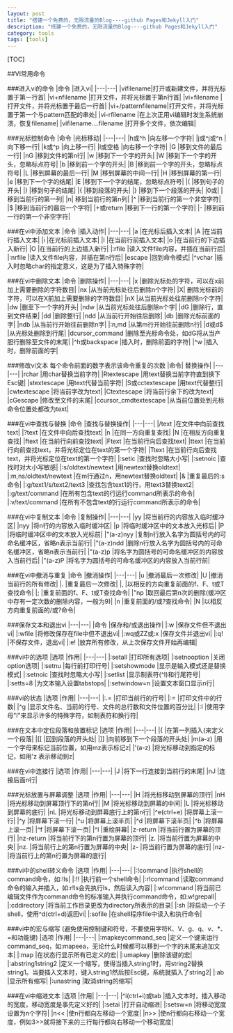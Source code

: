 ```yaml
---
layout: post
title: "搭建一个免费的，无限流量的Blog----github Pages和Jekyll入门"
description: "搭建一个免费的，无限流量的Blog----github Pages和Jekyll入门"
category: tools
tags: [tools]
---
```



[TOC]

##VI常用命令

###进入vi的命令
|命令 |进入vi|
|---|---|
|vifilename|打开或新建文件，并将光标置于第一行首|
|vi+nfilename |打开文件，并将光标置于第n行首|
|vi+filename |打开文件，并将光标置于最后一行首|
|vi+/patternfilename|打开文件，并将光标置于第一个与pattern匹配的串处|
|vi-rfilename |在上次正用vi编辑时发生系统崩溃，恢复filename|
|vifilename....filename |打开多个文件，依次编辑|

###光标控制命令
|命令 |光标移动|
|---|---|
|h或^h |向左移一个字符|
|j或^j或^n |向下移一行|
|k或^p |向上移一行|
|l或空格 |向右移一个字符|
|G |移到文件的最后一行|
|nG |移到文件的第n行|
|w |移到下一个字的开头|
|W |移到下一个字的开头，忽略标点符号|
|b |移到前一个字的开头|
|B |移到前一个字的开头，忽略标点符号|
|L |移到屏幕的最后一行|
|M |移到屏幕的中间一行|
|H |移到屏幕的第一行|
|e |移到下一个字的结尾|
|E |移到下一个字的结尾，忽略标点符号|
|( |移到句子的开头|
|) |移到句子的结尾|
|{ |移到段落的开头|
|} |移到下一个段落的开头|
|0或\| |移到当前行的第一列|
|n| 移到当前行的第n列|
|^ |移到当前行的第一个非空字符|
|$ |移到当前行的最后一个字符|
|+或return |移到下一行的第一个字符|
|- |移到前一行的第一个非空字符|
  
  ###在vi中添加文本
  |命令 |插入动作|
  |---|---|
  |a |在光标后插入文本|
  |A |在当前行插入文本|
  |i |在光标前插入文本|
  |I |在当前行前插入文本|
  |o |在当前行的下边插入新行|
  |O |在当前行的上边插入新行|
  |:rfile |读入文件file内容，并插在当前行后|
  |:nrfile |读入文件file内容，并插在第n行后|
  |escape |回到命令模式|
  |^vchar |插入时忽略char的指定意义，这是为了插入特殊字符|
  

  ###在vi中删除文本
  |命令 |删除操作|
  |---|---|
  |x |删除光标处的字符，可以在x前加上需要删除的字符数目|
  |nx |从当前光标处往后删除n个字符|
  |X| 删除光标前的字符，可以在X前加上需要删除的字符数目|
  |nX |从当前光标处往前删除n个字符|
  |dw |删至下一个字的开头|
  |ndw |从当前光标处往后删除n个字|
  |dG |删除行，直到文件结束|
  |dd |删除整行|
  |ndd |从当前行开始往后删除|
  |db |删除光标前面的字|
  |ndb |从当前行开始往前删除n字|
  |:n,md |从第m行开始往前删除n行|
  |d或d$ |从光标处删除到行尾|
  |dcursor_command |删除至光标命令处，如dG将从当产胆行删除至文件的末尾|
  |^h或backspace |插入时，删除前面的字符|
  |^w |插入时，删除前面的字|
  
  ###修改vi文本
  每个命令前面的数字表示该命令重复的次数
  |命令| 替换操作|
  |---|---|
  |rchar |用char替换当前字符|
  |Rtextescape |用text替换当前字符直到换下Esc键|
  |stextescape |用text代替当前字符|
  |S或cctextescape |用text代替整行|
  |cwtextescape |将当前字改为text|
  |Ctextescape |将当前行余下的改为text|
  |cGescape |修改至文件的末尾|
  |ccursor_cmdtextescape |从当前位置处到光标命令位置处都改为text|
  

  ###在vi中查找与替换
  |命令 |查找与替换操作|
  |---|---|
  |/text |在文件中向前查找text|
  |?text |在文件中向后查找text|
  |n |在同一方向重复查找|
  |N |在相反方向重复查找|
  |ftext |在当前行向前查找text|
  |Ftext |在当前行向后查找text|
  |ttext |在当前行向前查找text，并将光标定位在text的第一个字符|
  |Ttext |在当前行向后查找text，并将光标定位在text的第一个字符|
  |:setic |查找时忽略大小写|
  |:setnoic |查找时对大小写敏感|
  |:s/oldtext/newtext |用newtext替换oldtext|
  |:m,ns/oldtext/newtext |在m行通过n，用newtext替换oldtext|
  |& |重复最后的:s命令|
  |:g/text1/s/text2/text3 |查找包含text1的行，用text3替换text2|
  |:g/text/command |在所有包含text的行运行command所表示的命令|
  |:v/text/command |在所有不包含text的行运行command所表示的命令|
  

  ###在vi中复制文本
  |命令 |复制操作|
  |---|---|
  |yy |将当前行的内容放入临时缓冲区|
  |nyy |将n行的内容放入临时缓冲区|
  |p |将临时缓冲区中的文本放入光标后|
  |P |将临时缓冲区中的文本放入光标前|
  |"(a-z)nyy |复制n行放入名字为圆括号内的可命名缓冲区，省略n表示当前行|
  |"(a-z)ndd |删除n行放入名字为圆括号内的可命名缓冲区，省略n表示当前行|
  |"(a-z)p |将名字为圆括号的可命名缓冲区的内容放入当前行后|
  |"(a-z)P |将名字为圆括号的可命名缓冲区的内容放入当前行前|
  

  ###在vi中撤消与重复
  |命令 |撤消操作|
  |---|---|
  |u |撤消最后一次修改|
  |U |撤消当前行的所有修改|
  |. |重复最后一次修改|
  |, |以相反的方向重复前面的f、F、t或T查找命令|
  |; |重复前面的f、F、t或T查找命令|
  |"np |取回最后第n次的删除(缓冲区中存有一定次数的删除内容，一般为9)|
  |n |重复前面的/或?查找命令|
  |N |以相反方向重复前面的/或?命令|
  

  ###保存文本和退出vi
  |---|---|
  |命令 |保存和/或退出操作|
  |:w |保存文件但不退出vi|
  |:wfile |将修改保存在file中但不退出vi|
  |:wq或ZZ或:x |保存文件并退出vi|
  |:q! |不保存文件，退出vi|
  |:e! |放弃所有修改，从上次保存文件开始再编辑|
  

  ###vi中的选项
  |选项 |作用|
  |---|---|
  |:setall |打印所有选项|
  |:setnooption |关闭option选项|
  |:setnu |每行前打印行号|
  |:setshowmode |显示是输入模式还是替换模式|
  |:setnoic |查找时忽略大小写|
  |:setlist |显示制表符(^I)和行尾符号|
  |:setts=8 |为文本输入设置tabstops|
  |:setwindow=n |设置文本窗口显示n行|
  

  ###vi的状态
  |选项 |作用|
  |---|---|
  |:.= |打印当前行的行号|
  |:= |打印文件中的行数|
  |^g |显示文件名、当前的行号、文件的总行数和文件位置的百分比|
  |:l |使用字母"l"来显示许多的特殊字符，如制表符和换行符|
  
  ###在文本中定位段落和放置标记
  |选项 |作用|
  |---|---|
  |{ |在第一列插入{来定义一个段落|
  |[[ |回到段落的开头处|
  |]] |向前移到下一个段落的开头处|
  |m(a-z) |用一个字母来标记当前位置，如用mz表示标记z|
  |'(a-z) |将光标移动到指定的标记，如用'z 表示移动到z|
  

  ###在vi中连接行
  |选项 |作用|
  |---|---|
  |J |将下一行连接到当前行的末尾|
  |nJ |连接后面n行|
  

  ###光标放置与屏幕调整
  |选项 |作用|
  |---|---|
  |H |将光标移动到屏幕的顶行|
  |nH |将光标移动到屏幕顶行下的第n行|
  |M |将光标移动到屏幕的中间|
  |L |将光标移动到屏幕的底行|
  |nL |将光标移动到屏幕底行上的第n行|
  |^e(ctrl+e) |将屏幕上滚一行|
  |^y |将屏幕下滚一行|
  |^u |将屏幕上滚半页|
  |^d |将屏幕下滚半页|
  |^b |将屏幕上滚一页|
  |^f |将屏幕下滚一页|
  |^l |重绘屏幕|
  |z-return |将当前行置为屏幕的顶行|
  |nz-return |将当前行下的第n行置为屏幕的顶行|
  |z. |将当前行置为屏幕的中央|
  |nz. |将当前行上的第n行置为屏幕的中央|
  |z- |将当前行置为屏幕的底行|
  |nz- |将当前行上的第n行置为屏幕的底行|
  

  ###vi中的shell转义命令
  |选项 |作用|
  |---|---|
  |:!command |执行shell的command命令，如:!ls|
  |:!! |执行前一个shell命令|
  |:r!command |读取command命令的输入并插入，如:r!ls会先执行ls，然后读入内容|
  |:w!command |将当前已编辑文件作为command命令的标准输入并执行command命令，如:w!grepall|
  |:cddirectory |将当前工作目录更改为directory所表示的目录|
  |:sh |将启动一个子shell，使用^d(ctrl+d)返回vi|
  |:sofile |在shell程序file中读入和执行命令|
  

  ###vi中的宏与缩写
  (避免使用控制键和符号，不要使用字符K、V、g、q、v、*、=和功能键)
  |选项 |作用|
  |---|---|
  |:mapkeycommand_seq |定义一个键来运行command_seq，如:mapeea，无论什么时候都可以移到一个字的末尾来追加文本|
  |:map |在状态行显示所有已定义的宏|
  |:umapkey |删除该键的宏|
  |:abstring1string2 |定义一个缩写，使得当插入string1时，用string2替换string1。当要插入文本时，键入string1然后按Esc键，系统就插入了string2|
  |:ab |显示所有缩写|
  |:unastring |取消string的缩写|
  

  ###在vi中缩进文本
  |选项 |作用|
  |---|---|
  |^i(ctrl+i)或tab |插入文本时，插入移动的宽度，移动宽度是事先定义好的|
  |:setai |打开自动缩进|
  |:setsw=n |将移动宽度设置为n个字符|
  |n<< |使n行都向左移动一个宽度|
  |n>> |使n行都向右移动一个宽度，例如3>>就将接下来的三行每行都向右移动一个移动宽度|
  


  
